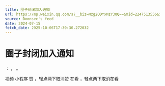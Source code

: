 ```yaml
---
title: 圈子封闭加入通知
url: https://mp.weixin.qq.com/s?__biz=Mzg2ODYxMzY3OQ==&mid=2247513556&idx=1&sn=58dedb9e140ba1dd392b8fc18dbaeca7
source: Doonsec's feed
date: 2024-07-15
fetch_date: 2025-10-06T17:39:30.272032
---
```


# 圈子封闭加入通知

：
，
。

视频
小程序
赞
，轻点两下取消赞
在看
，轻点两下取消在看